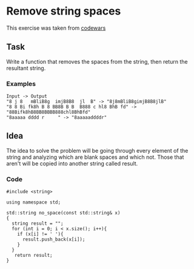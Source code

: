 #  Remove string spaces

This exercise was taken from [codewars](https://www.codewars.com/kata/57eae20f5500ad98e50002c5)

## Task

Write a function that removes the spaces from the string, then return the resultant string.

### Examples

```
Input -> Output
"8 j 8   mBliB8g  imjB8B8  jl  B" -> "8j8mBliB8gimjB8B8jlB"
"8 8 Bi fk8h B 8 BB8B B B  B888 c hl8 BhB fd" -> "88Bifk8hB8BB8BBBB888chl8BhBfd"
"8aaaaa dddd r     " -> "8aaaaaddddr"
```

## Idea

The idea to solve the problem will be going through every element of the string and analyzing which are blank spaces and which not. Those that aren't will be copied into another string called result.

### Code
```
#include <string>

using namespace std;

std::string no_space(const std::string& x)
{
  string result = "";
  for (int i = 0; i < x.size(); i++){
    if (x[i] != ' '){
      result.push_back(x[i]);
    }
  }
   return result;
}
```